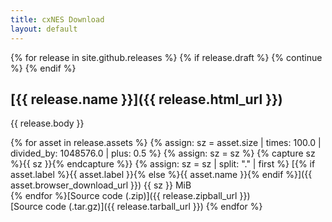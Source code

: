 ```yaml
---
title: cxNES Download
layout: default
---
```


{% for release in site.github.releases %}
 {% if release.draft %}
    {% continue %}
  {% endif %}
## [{{ release.name }}]({{ release.html_url }})  

  {{ release.body }}

{% for asset in release.assets %}
{% assign: sz = asset.size | times: 100.0 | divided_by: 1048576.0 | plus: 0.5 %}
{% assign: sz = sz %}
{% capture sz %}{{ sz }}{% endcapture %}}
{% assign: sz = sz | split: "."  | first %}
[{% if asset.label %}{{ asset.label }}{% else %}{{ asset.name }}{% endif %}]({{ asset.browser_download_url }}) {{ sz }} MiB  
{% endfor %}[Source code (.zip)]({{ release.zipball_url }})  
[Source code (.tar.gz)]({{ release.tarball_url }})
{% endfor %}


